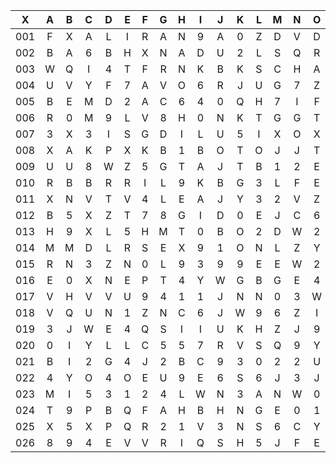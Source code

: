 |X|A|B|C|D|E|F|G|H|I|J|K|L|M|N|O|P|Q|R|S|T|U|V|W|X|Y|Z|
|:-------:|:-------:|:-------:|:-------:|:-------:|:-------:|:-------:|:-------:|:-------:|:-------:|:-------:|:-------:|:-------:|:-------:|:-------:|:-------:|:-------:|:-------:|:-------:|:-------:|:-------:|:-------:|:-------:|:-------:|:-------:|:-------:|:-------:|
|001|F|X|A|L|I|R|A|N|9|A|0|Z|D|V|D|M|B|L|T|V|X|6|I|7|Z|L|
|002|B|A|6|B|H|X|N|A|D|U|2|L|S|Q|R|R|W|H|5|A|Q|0|5|L|Z|Q|
|003|W|Q|I|4|T|F|R|N|K|B|K|S|C|H|A|F|D|B|T|5|B|H|D|Z|Y|C|
|004|U|V|Y|F|7|A|V|O|6|R|J|U|G|7|Z|J|0|R|3|W|6|3|2|T|K|O|
|005|B|E|M|D|2|A|C|6|4|0|Q|H|7|I|F|Z|A|A|C|J|7|K|N|H|1|D|
|006|R|0|M|9|L|V|8|H|0|N|K|T|G|G|T|A|R|J|5|2|D|K|Q|N|Y|5|
|007|3|X|3|I|S|G|D|I|L|U|5|I|X|O|X|F|C|C|2|9|3|7|O|K|U|L|
|008|X|A|K|P|X|K|B|1|B|O|T|O|J|J|T|H|4|Y|3|0|1|V|G|1|8|8|
|009|U|U|8|W|Z|5|G|T|A|J|T|B|1|2|E|1|X|8|A|Z|Y|0|N|U|O|W|
|010|R|B|B|R|R|I|L|9|K|B|G|3|L|F|E|3|H|0|H|D|M|7|1|3|O|T|
|011|X|N|V|T|V|4|L|E|A|J|Y|3|2|V|Z|5|7|7|Z|Q|R|F|J|Q|5|I|
|012|B|5|X|Z|T|7|8|G|I|D|0|E|J|C|6|Y|9|1|Y|D|I|J|R|K|U|6|
|013|H|9|X|L|5|H|M|T|0|B|O|2|D|W|2|6|N|5|1|0|1|9|9|9|9|O|
|014|M|M|D|L|R|S|E|X|9|1|O|N|L|Z|Y|O|4|2|4|T|6|6|W|C|S|K|
|015|R|N|3|Z|N|0|L|9|3|9|9|E|E|W|2|5|E|6|X|Z|R|A|Z|Q|8|B|
|016|E|0|X|N|E|P|T|4|Y|W|G|B|G|E|4|8|R|S|2|W|I|P|9|O|Q|2|
|017|V|H|V|V|U|9|4|1|1|J|N|N|0|3|W|G|U|Q|E|F|G|M|Y|1|7|W|
|018|V|Q|U|N|1|Z|N|C|6|J|W|9|6|Z|I|M|F|S|7|5|4|E|W|C|A|N|
|019|3|J|W|E|4|Q|S|I|I|U|K|H|Z|J|9|Q|8|3|I|7|0|7|1|C|I|E|
|020|0|I|Y|L|L|C|5|5|7|R|V|S|Q|9|Y|4|T|Z|N|W|P|B|3|3|4|X|
|021|B|I|2|G|4|J|2|B|C|9|3|0|2|2|U|U|3|M|F|3|P|8|9|Z|U|P|
|022|4|Y|O|4|O|E|U|9|E|6|S|6|J|3|J|P|S|T|J|9|3|6|U|7|M|2|
|023|M|I|5|3|1|2|4|L|W|N|3|A|N|W|0|V|D|J|C|H|3|P|2|H|Y|D|
|024|T|9|P|B|Q|F|A|H|B|H|N|G|E|0|1|3|4|3|5|6|7|D|R|D|9|9|
|025|X|5|X|P|Q|R|2|1|V|3|N|S|6|C|Y|S|A|Y|H|S|K|5|T|C|T|P|
|026|8|9|4|E|V|V|R|I|Q|S|H|5|J|F|E|2|D|F|R|L|V|9|C|0|2|T|